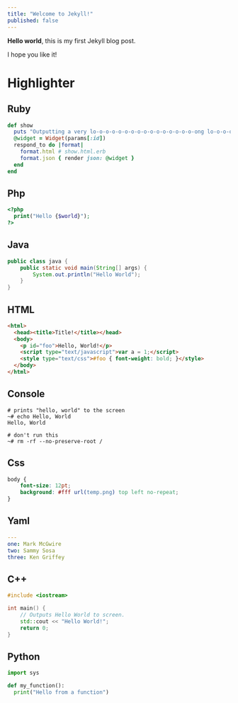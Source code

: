 ```yaml
---
title: "Welcome to Jekyll!"
published: false
---
```


**Hello world**, this is my first Jekyll blog post.

I hope you like it!

# Highlighter
## Ruby

```ruby
def show
  puts "Outputting a very lo-o-o-o-o-o-o-o-o-o-o-o-o-o-o-o-ong lo-o-o-o-o-o-o-o-o-o-o-o-o-o-o-o-ong line"
  @widget = Widget(params[:id])
  respond_to do |format|
    format.html # show.html.erb
    format.json { render json: @widget }
  end
end
```

## Php

```php
<?php
  print("Hello {$world}");
?>
```

## Java

```java
public class java {
    public static void main(String[] args) {
        System.out.println("Hello World");
    }
}
```

## HTML

```html
<html>
  <head><title>Title!</title></head>
  <body>
    <p id="foo">Hello, World!</p>
    <script type="text/javascript">var a = 1;</script>
    <style type="text/css">#foo { font-weight: bold; }</style>
  </body>
</html>
```

## Console

```console
# prints "hello, world" to the screen
~# echo Hello, World
Hello, World

# don't run this
~# rm -rf --no-preserve-root /
```

## Css

```css
body {
    font-size: 12pt;
    background: #fff url(temp.png) top left no-repeat;
}
```

## Yaml

```yaml
---
one: Mark McGwire
two: Sammy Sosa
three: Ken Griffey
```

## C++

```cpp
#include <iostream>

int main() {
    // Outputs Hello World to screen.
    std::cout << "Hello World!";
    return 0;
}
```

## Python

```python
import sys

def my_function():
  print("Hello from a function")
```
